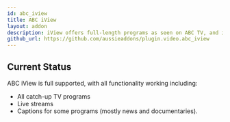 ```yaml
---
id: abc_iview
title: ABC iView
layout: addon
description: iView offers full-length programs as seen on ABC TV, and iView originals ranging from arts to anime.
github_url: https://github.com/aussieaddons/plugin.video.abc_iview
---
```


## Current Status

ABC iView is full supported, with all functionality working including:

 - All catch-up TV programs
 - Live streams
 - Captions for some programs (mostly news and documentaries).


